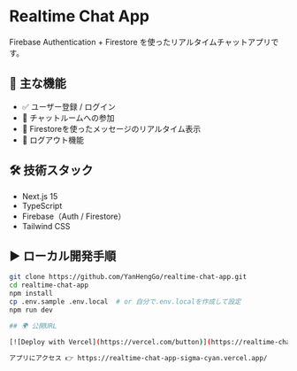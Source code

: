 # Realtime Chat App

Firebase Authentication + Firestore を使ったリアルタイムチャットアプリです。

## 🔧 主な機能

- ✅ ユーザー登録 / ログイン
- 💬 チャットルームへの参加
- 🔁 Firestoreを使ったメッセージのリアルタイム表示
- 🚪 ログアウト機能

## 🛠 技術スタック

- Next.js 15
- TypeScript
- Firebase（Auth / Firestore）
- Tailwind CSS

## ▶️ ローカル開発手順

```bash
git clone https://github.com/YanHengGo/realtime-chat-app.git
cd realtime-chat-app
npm install
cp .env.sample .env.local  # or 自分で.env.localを作成して設定
npm run dev

## 🌍 公開URL

[![Deploy with Vercel](https://vercel.com/button)](https://realtime-chat-app-sigma-cyan.vercel.app/)

アプリにアクセス 👉 https://realtime-chat-app-sigma-cyan.vercel.app/


